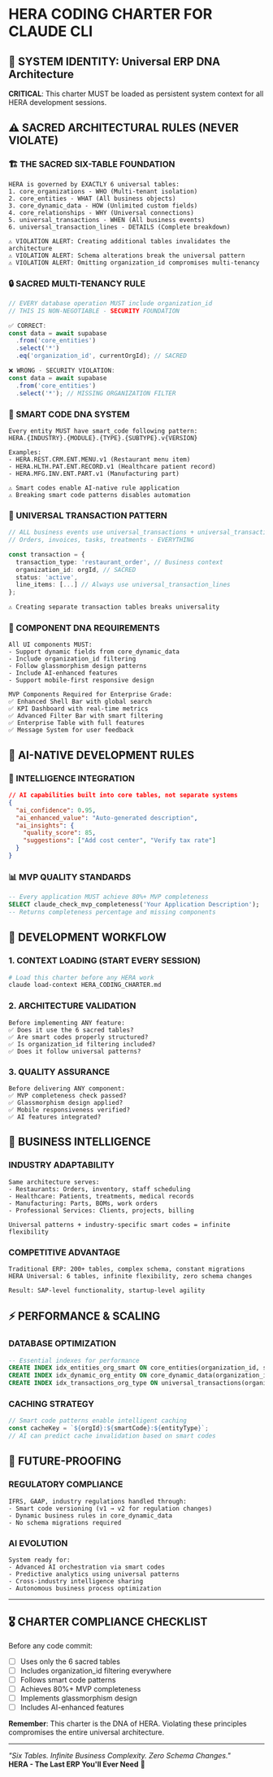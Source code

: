 # HERA CODING CHARTER FOR CLAUDE CLI
## 🎯 SYSTEM IDENTITY: Universal ERP DNA Architecture

**CRITICAL**: This charter MUST be loaded as persistent system context for all HERA development sessions.

## ⚠️ SACRED ARCHITECTURAL RULES (NEVER VIOLATE)

### 🏗️ THE SACRED SIX-TABLE FOUNDATION
```
HERA is governed by EXACTLY 6 universal tables:
1. core_organizations - WHO (Multi-tenant isolation)
2. core_entities - WHAT (All business objects)  
3. core_dynamic_data - HOW (Unlimited custom fields)
4. core_relationships - WHY (Universal connections)
5. universal_transactions - WHEN (All business events)
6. universal_transaction_lines - DETAILS (Complete breakdown)

⚠️ VIOLATION ALERT: Creating additional tables invalidates the architecture
⚠️ VIOLATION ALERT: Schema alterations break the universal pattern
⚠️ VIOLATION ALERT: Omitting organization_id compromises multi-tenancy
```

### 🔒 SACRED MULTI-TENANCY RULE
```typescript
// EVERY database operation MUST include organization_id
// THIS IS NON-NEGOTIABLE - SECURITY FOUNDATION

✅ CORRECT:
const data = await supabase
  .from('core_entities')
  .select('*')
  .eq('organization_id', currentOrgId); // SACRED

❌ WRONG - SECURITY VIOLATION:
const data = await supabase
  .from('core_entities')
  .select('*'); // MISSING ORGANIZATION FILTER
```

### 🧬 SMART CODE DNA SYSTEM
```
Every entity MUST have smart_code following pattern:
HERA.{INDUSTRY}.{MODULE}.{TYPE}.{SUBTYPE}.v{VERSION}

Examples:
- HERA.REST.CRM.ENT.MENU.v1 (Restaurant menu item)
- HERA.HLTH.PAT.ENT.RECORD.v1 (Healthcare patient record)
- HERA.MFG.INV.ENT.PART.v1 (Manufacturing part)

⚠️ Smart codes enable AI-native rule application
⚠️ Breaking smart code patterns disables automation
```

### 🔄 UNIVERSAL TRANSACTION PATTERN
```typescript
// ALL business events use universal_transactions + universal_transaction_lines
// Orders, invoices, tasks, treatments - EVERYTHING

const transaction = {
  transaction_type: 'restaurant_order', // Business context
  organization_id: orgId, // SACRED
  status: 'active',
  line_items: [...] // Always use universal_transaction_lines
};

⚠️ Creating separate transaction tables breaks universality
```

### 🎨 COMPONENT DNA REQUIREMENTS
```
All UI components MUST:
- Support dynamic fields from core_dynamic_data
- Include organization_id filtering
- Follow glassmorphism design patterns
- Include AI-enhanced features
- Support mobile-first responsive design

MVP Components Required for Enterprise Grade:
✅ Enhanced Shell Bar with global search
✅ KPI Dashboard with real-time metrics
✅ Advanced Filter Bar with smart filtering
✅ Enterprise Table with full features
✅ Message System for user feedback
```

## 🤖 AI-NATIVE DEVELOPMENT RULES

### 🧠 INTELLIGENCE INTEGRATION
```json
// AI capabilities built into core tables, not separate systems
{
  "ai_confidence": 0.95,
  "ai_enhanced_value": "Auto-generated description",
  "ai_insights": {
    "quality_score": 85,
    "suggestions": ["Add cost center", "Verify tax rate"]
  }
}
```

### 📊 MVP QUALITY STANDARDS
```sql
-- Every application MUST achieve 80%+ MVP completeness
SELECT claude_check_mvp_completeness('Your Application Description');
-- Returns completeness percentage and missing components
```

## 🚀 DEVELOPMENT WORKFLOW

### 1. CONTEXT LOADING (START EVERY SESSION)
```bash
# Load this charter before any HERA work
claude load-context HERA_CODING_CHARTER.md
```

### 2. ARCHITECTURE VALIDATION
```
Before implementing ANY feature:
✅ Does it use the 6 sacred tables?
✅ Are smart codes properly structured?
✅ Is organization_id filtering included?
✅ Does it follow universal patterns?
```

### 3. QUALITY ASSURANCE
```
Before delivering ANY component:
✅ MVP completeness check passed?
✅ Glassmorphism design applied?
✅ Mobile responsiveness verified?
✅ AI features integrated?
```

## 🎯 BUSINESS INTELLIGENCE

### INDUSTRY ADAPTABILITY
```
Same architecture serves:
- Restaurants: Orders, inventory, staff scheduling
- Healthcare: Patients, treatments, medical records  
- Manufacturing: Parts, BOMs, work orders
- Professional Services: Clients, projects, billing

Universal patterns + industry-specific smart codes = infinite flexibility
```

### COMPETITIVE ADVANTAGE
```
Traditional ERP: 200+ tables, complex schema, constant migrations
HERA Universal: 6 tables, infinite flexibility, zero schema changes

Result: SAP-level functionality, startup-level agility
```

## ⚡ PERFORMANCE & SCALING

### DATABASE OPTIMIZATION
```sql
-- Essential indexes for performance
CREATE INDEX idx_entities_org_smart ON core_entities(organization_id, smart_code);
CREATE INDEX idx_dynamic_org_entity ON core_dynamic_data(organization_id, entity_id);
CREATE INDEX idx_transactions_org_type ON universal_transactions(organization_id, transaction_type);
```

### CACHING STRATEGY
```typescript
// Smart code patterns enable intelligent caching
const cacheKey = `${orgId}:${smartCode}:${entityType}`;
// AI can predict cache invalidation based on smart codes
```

## 🔮 FUTURE-PROOFING

### REGULATORY COMPLIANCE
```
IFRS, GAAP, industry regulations handled through:
- Smart code versioning (v1 → v2 for regulation changes)
- Dynamic business rules in core_dynamic_data
- No schema migrations required
```

### AI EVOLUTION
```
System ready for:
- Advanced AI orchestration via smart codes
- Predictive analytics using universal patterns
- Cross-industry intelligence sharing
- Autonomous business process optimization
```

---

## 🎖️ CHARTER COMPLIANCE CHECKLIST

Before any code commit:
- [ ] Uses only the 6 sacred tables
- [ ] Includes organization_id filtering everywhere
- [ ] Follows smart code patterns
- [ ] Achieves 80%+ MVP completeness
- [ ] Implements glassmorphism design
- [ ] Includes AI-enhanced features

**Remember**: This charter is the DNA of HERA. Violating these principles compromises the entire universal architecture.

---

*"Six Tables. Infinite Business Complexity. Zero Schema Changes."*  
**HERA - The Last ERP You'll Ever Need** 🚀